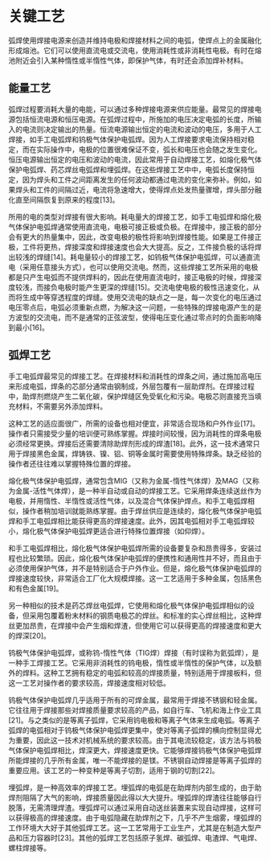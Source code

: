 # 关键工艺

弧焊使用焊接电源来创造并维持电极和焊接材料之间的电弧，使焊点上的金属融化形成熔池。它们可以使用直流电或交流电，使用消耗性或非消耗性电极。有时在熔池附近会引入某种惰性或半惰性气体，即保护气体，有时还会添加焊补材料。

## 能量工艺

弧焊过程要消耗大量的电能，可以通过多种焊接电源来供应能量。最常见的焊接电源包括恒流电源和恒压电源。在弧焊过程中，所施加的电压决定电弧的长度，所输入的电流则决定输出的热量。恒流电源输出恒定的电流和波动的电压，多用于人工焊接，如手工电弧焊和钨极气体保护电弧焊。因为人工焊接要求电流保持相对稳定，而在实际操作中，电极的位置很难保证不变，弧长和电压也会随之发生变化。恒压电源输出恒定的电压和波动的电流，因此常用于自动焊接工艺，如熔化极气体保护电弧焊、药芯焊丝电弧焊和埋弧焊。在这些焊接工艺中中，电弧长度保持恒定，因为焊头和工件之间距离发生的任何波动都通过电流的变化来弥补。例如，如果焊头和工件的间隔过近，电流将急速增大，使得焊点处发热量骤增，焊头部分融化直至间隔恢复到原来的程度[13]。

所用的电的类型对焊接有很大影响。耗电量大的焊接工艺，如手工电弧焊和熔化极气体保护电弧焊通常使用直流电，电极可接正极或负极。在焊接中，接正极的部分会有更大的热量集中，因此，改变电极的极性将影响到焊接性能。如果是工件接正极，工件将更热，焊接深度和焊接速度也会大大提高。反之，工件接负极的话将焊出较浅的焊缝[14]。耗电量较小的焊接工艺，如钨极气体保护电弧焊，可以通直流电（采用任意接头方式），也可以使用交流电。然而，这些焊接工艺所采用的电极都是只产生电弧而不提供焊料的，因此在使用直流电时，接正电极的时候，焊接深度较浅，而接负电极时能产生更深的焊缝[15]。交流电使电极的极性迅速变化，从而将生成中等穿透程度的焊缝。使用交流电的缺点之一是，每一次变化的电压通过电压零点后，电弧必须重新点燃，为解决这一问题，一些特殊的焊接电源产生的是方波型的交流电，而不是通常的正弦波型，使得电压变化通过零点时的负面影响降到最小[16]。


## 弧焊工艺

手工电弧焊最常见的焊接工艺。在焊接材料和消耗性的焊条之间，通过施加高电压来形成电弧，焊条的芯部分通常由钢制成，外层包覆有一层助焊剂。在焊接过程中，助焊剂燃烧产生二氧化碳，保护焊缝区免受氧化和污染。电极芯则直接充当填充材料，不需要另外添加焊料。

这种工艺的适应面很广，所需的设备也相对便宜，非常适合现场和户外作业[17]。操作者只需接受少量的培训便可熟练掌握。焊接时间较慢，因为消耗性的焊条电极必须经常更换。焊接后还需要清除助焊剂形成的焊渣[18]。此外，这一技术通常只用于焊接黑色金属，焊铸铁、镍、铝、铜等金属时需要使用特殊焊条。缺乏经验的操作者还往往难以掌握特殊位置的焊接。

熔化极气体保护电弧焊，通常包含MIG（又称为金属-惰性气体焊）及MAG（又称为金属-活性气体焊），是一种半自动或自动的焊接工艺。它采用焊条连续送丝作为电极，并用惰性、半惰性或活性气体，以及混合气体保护焊点。和手工电弧焊相似，操作者稍加培训就能熟练掌握。由于焊丝供应是连续的，熔化极气体保护电弧焊和手工电弧焊相比能获得更高的焊接速度。此外，因其电弧相对手工电弧焊较小，熔化极气体保护电弧焊更适合进行特殊位置焊接（如仰焊）。

和手工电弧焊相比，熔化极气体保护电弧焊所需的设备要复杂和昂贵得多，安装过程也比较繁琐。因此，熔化极气体保护电弧焊的便携性和通用性并不好，而且由于必须使用保护气体，并不是特别适合于户外作业。但是，熔化极气体保护电弧焊的焊接速度较快，非常适合工厂化大规模焊接。这一工艺适用于多种金属，包括黑色和有色金属[19]。

另一种相似的技术是药芯焊丝电弧焊，它使用和熔化极气体保护电弧焊相似的设备，但采用包覆着粉末材料的钢质电极芯的焊丝。和标准的实心焊丝相比，这种焊丝更加昂贵，在焊接中会产生烟和焊渣，但使用它可以获得更高的焊接速度和更大的焊深[20]。

钨极气体保护电弧焊，或称钨-惰性气体（TIG焊）焊接（有时误称为氦弧焊），是一种手工焊接工艺。它采用非消耗性的钨电极，惰性或半惰性的保护气体，以及额外的焊料。这种工艺拥有稳定的电弧和较高的焊接质量，特别适用于焊接板料，但这一工艺对操作者的要求较高，焊接速度相对较低。

钨极气体保护电弧焊几乎适用于所有的可焊金属，最常用于焊接不锈钢和轻金属。它往往用于焊接那些对焊接质量要求较高的产品，如自行车、飞机和海上作业工具[21]。与之类似的是等离子弧焊，它采用钨电极和等离子气体来生成电弧。等离子弧焊的电弧相对于钨极气体保护电弧焊更集中，使对等离子弧焊的横向控制显得尤为重要，因此这一技术对机械系统的要求较高。由于其电流较稳定，该方法与钨极气体保护电弧焊相比，焊深更大，焊接速度更快。它能够焊接钨极气体保护电弧焊所能焊接的几乎所有金属，唯一不能焊接的是镁。不锈钢自动焊接是等离子弧焊的重要应用。该工艺的一种变种是等离子切割，适用于钢的切割[22]。

埋弧焊，是一种高效率的焊接工艺。埋弧焊的电弧是在助焊剂内部生成的，由于助焊剂阻隔了大气的影响，焊接质量因此得以大大提升。埋弧焊的焊渣往往能够自行脱落，无需清理焊渣。埋弧焊可以通过采用自动送丝装置来实现自动焊接，这样可以获得极高的焊接速度。由于电弧隐藏在助焊剂之下，几乎不产生烟雾，埋弧焊的工作环境大大好于其他弧焊工艺。这一工艺常用于工业生产，尤其是在制造大型产品和压力容器时[23]。其他的弧焊工艺包括原子氢焊、碳弧焊、电渣焊、气电焊、螺柱焊接等。